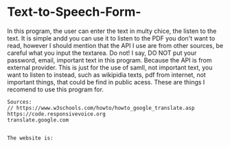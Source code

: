 # Text-to-Speech-Form-
In this program, the user can enter the text in multy chice, the listen to the text. 
It is simple andd you can use it to listen to the PDF you don't want to read,
however I should mention that the API I use are from other sources, be careful what you input the textarea.
Do not! I say, DO NOT put your password, email, important text in this program. Because the API is from external provider.
This is just for the use of samll, not important text, you want to listen to instead, such as wikipidia texts, pdf from internet, 
not important things, that could be find in public acess. These are things I recomend to use this program for. 


  <!-- I was inpired by:
     https://code.responsivevoice.org/develop/examples/example2.html -->
    Sources:
    // https://www.w3schools.com/howto/howto_google_translate.asp
    https://code.responsivevoice.org
    translate.google.com
    
    
    The website is:
    
    
